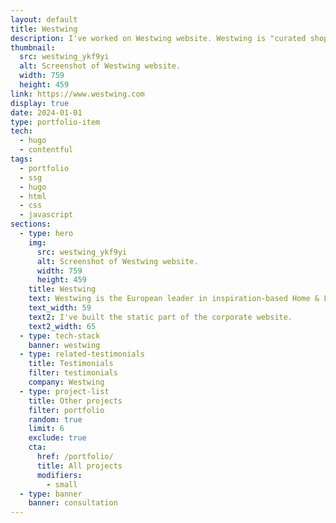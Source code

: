 ```yaml
---
layout: default
title: Westwing
description: I've worked on Westwing website. Westwing is "curated shoppable magazine", inspiring customers with the newest trends, themes, stories, brands and products.
thumbnail:
  src: westwing_ykf9yi
  alt: Screenshot of Westwing website.
  width: 759
  height: 459
link: https://www.westwing.com
display: true
date: 2024-01-01
type: portfolio-item
tech:
  - hugo
  - contentful
tags:
  - portfolio
  - ssg
  - hugo
  - html
  - css
  - javascript
sections:
  - type: hero
    img:
      src: westwing_ykf9yi
      alt: Screenshot of Westwing website.
      width: 759
      height: 459
    title: Westwing
    text: Westwing is the European leader in inspiration-based Home & Living eCommerce. They offer their customers carefully selected products from the full range of Home & Living categories in an inspirational environment.
    text_width: 59
    text2: I've built the static part of the corporate website.
    text2_width: 65
  - type: tech-stack
    banner: westwing
  - type: related-testimonials
    title: Testimonials
    filter: testimonials
    company: Westwing
  - type: project-list
    title: Other projects
    filter: portfolio
    random: true
    limit: 6
    exclude: true
    cta:
      href: /portfolio/
      title: All projects
      modifiers:
        - small
  - type: banner
    banner: consultation
---
```

